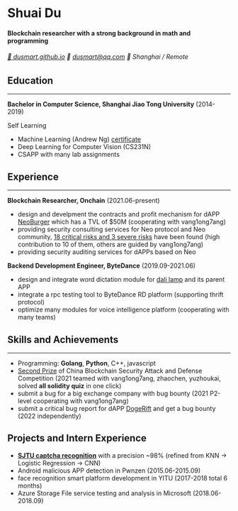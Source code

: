 # Shuai Du

#### Blockchain researcher with a strong background in math and programming

###### [📖 dusmart.github.io](https://dusmart.github.io) 📧 dusmart@qq.com 📍 Shanghai / Remote

## Education

---------
**Bachelor in Computer Science, Shanghai Jiao Tong University** (2014-2019)

Self Learning

- Machine Learning (Andrew Ng) [certificate](assets/coursera_certificate.pdf)
- Deep Learning for Computer Vision (CS231N)
- CSAPP with many lab assignments

## Experience

---------
**Blockchain Researcher, Onchain** (2021.06-present)

- design and develpment the contracts and profit mechanism for dAPP [NeoBurger](https://neoburger.github.io/) which has a TVL of $50M (cooperating with vang1ong7ang)
- providing security consulting services for Neo protocol and Neo community, [18 critical risks and 3 severe risks](./neo_security.md) have been found (high contribution to 10 of them, others are guided by vang1ong7ang)
- providing security auditing services for dAPPs based on Neo

**Backend Development Engineer, ByteDance** (2019.09-2021.06)

- design and integrate word dictation module for [dali lamp](https://www.dali.com.cn/products) and its parent APP
- integrate a rpc testing tool to ByteDance RD platform (supporting thrift protocol)
- optimize many modules for voice intelligence platform (cooperating with many teams)

## Skills and Achievements

---------

- Programming: **Golang**, **Python**, C++, javascript
- [Second Prize](https://www.geekmeta.com/article/4137940.html) of China Blockchain Security Attack and Defense Competition (2021 teamed with vang1ong7ang, zhaochen, yuzhoukai, solved **all solidity quiz** in one click)
- submit a bug for a big exchange company with bug bounty (2021 P2-level cooperating with vang1ong7ang)
- submit a critical bug report for dAPP [DogeRift](https://dogerift.com/) and get a bug bounty (2022 independently)

## Projects and Intern Experience

- **[SJTU captcha recognition](https://dusmart.github.io/2017/03/01/SJTU_captcha/)** with a precision ~98% (refined from KNN -> Logistic Regression -> CNN)
- Android malicious APP detection in Pwnzen (2015.06-2015.09)
- face recognition smart platform development in YITU (2017-2018 total 6 months)
- Azure Storage File service testing and analysis in Microsoft (2018.06-2018.09)
